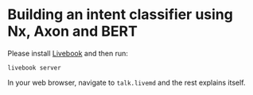 # Building an intent classifier using Nx, Axon and BERT

Please install [Livebook](https://livebook.dev/) and then run:

    livebook server

In your web browser, navigate to `talk.livemd` and the rest explains itself.
